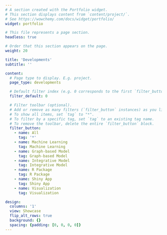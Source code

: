 ```yaml
---
# A section created with the Portfolio widget.
# This section displays content from `content/project/`.
# See https://wowchemy.com/docs/widget/portfolio/
widget: portfolio

# This file represents a page section.
headless: true

# Order that this section appears on the page.
weight: 20

title: 'Developments'
subtitle: ''

content:
  # Page type to display. E.g. project.
  page_type: developments

  # Default filter index (e.g. 0 corresponds to the first `filter_button` instance below).
  filter_default: 0

  # Filter toolbar (optional).
  # Add or remove as many filters (`filter_button` instances) as you like.
  # To show all items, set `tag` to "*".
  # To filter by a specific tag, set `tag` to an existing tag name.
  # To remove the toolbar, delete the entire `filter_button` block.
  filter_button:
    - name: All
      tag: '*'
    - name: Machine Learning
      tag: Machine Learning
    - name: Graph-based Model
      tag: Graph-based Model
    - name: Integrative Model
      tag: Integrative Model
    - name: R Package
      tag: R Package
    - name: Shiny App
      tag: Shiny App
    - name: Visualization
      tag: Visualization

design:
  columns: '1'
  view: Showcase
  flip_alt_rows: true
  background: {}
  spacing: {padding: [0, 0, 0, 0]}
---
```



